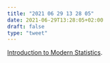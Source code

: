 ```yaml
---
title: "2021 06 29 13 28 05"
date: 2021-06-29T13:28:05+02:00
draft: false
type: "tweet"
---
```

[Introduction to Modern Statistics](https://openintro-ims.netlify.app/).
